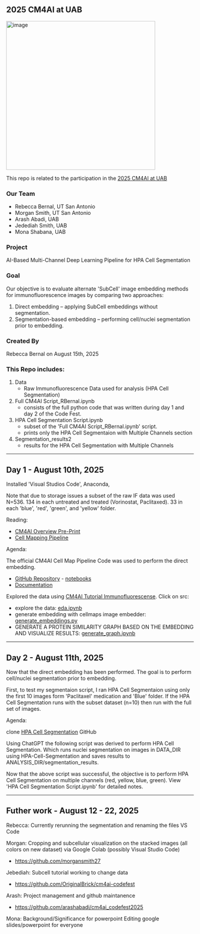 2025 CM4AI at UAB
-----------------------------------------------------------------------------------------------

<img width="400" height="400" alt="image" src="https://github.com/user-attachments/assets/0f648033-7bb3-4f70-9d8f-9084a690e306" />

This repo is related to the participation in the [2025 CM4AI at UAB ](https://www.uab.edu/medicine/informatics/news-events/events/cm4ai-codefest-at-uab)

### Our Team
- Rebecca Bernal, UT San Antonio
- Morgan Smith, UT San Antonio
- Arash Abadi, UAB
- Jedediah Smith, UAB
- Mona Shabana, UAB

### Project
AI-Based Multi-Channel Deep Learning Pipeline for HPA Cell Segmentation

### Goal
Our objective is to evaluate alternate 'SubCell' image embedding methods for immunofluorescence images by comparing two approaches: 
1. Direct embedding – applying SubCell embeddings without segmentation.
2. Segmentation-based embedding – performing cell/nuclei segmentation prior to embedding.

### Created By
Rebecca Bernal on August 15th, 2025


### This Repo includes: 
1. Data
    - Raw Immunofluorescence Data used for analysis (HPA Cell Segmentation)
2. Full CM4AI Script_RBernal.ipynb
    - consists of the full python code that was written during day 1 and day 2 of the Code Fest.
3. HPA Cell Segmentation Script.ipynb
     - subset of the 'Full CM4AI Script_RBernal.ipynb' script.
     - prints only the HPA Cell Segmentaion with Multiple Channels section
4. Segmentation_results2
    - results for the HPA Cell Segmentation with Multiple Channels


-----------------------------------------------------------------------------------------------


Day 1 - August 10th, 2025
-----------------------------------------------------------------------------------------------
Installed 'Visual Studios Code', Anaconda,

Note that due to storage issues a subset of the raw IF data was used N=536. 134 in each untreated and treated (Vorinostat, Paclitaxed). 33 in each 'blue', 'red', 'green', and 'yellow' folder.

Reading:
- [CM4AI Overview Pre-Print](https://www.biorxiv.org/content/10.1101/2024.05.21.589311v1)
- [Cell Mapping Pipeline](https://academic.oup.com/bioinformatics/article/41/6/btaf205/8159056)

Agenda:

The official CM4AI Cell Map Pipeline Code was used to perform the direct embedding.
- [GitHub Repository](https://github.com/idekerlab/cellmaps_pipeline)
        - [notebooks](https://github.com/idekerlab/cellmaps_pipeline/blob/main/notebooks/step-by-step-guide-run-cellmaps-pipeline.ipynb)
- [Documentation](https://cellmaps-pipeline.readthedocs.io/en/latest/)

Explored the data using [CM4AI Tutorial Immunofluorescense](https://github.com/CM4AI/cm4ai-tutorial-immunofluorescence/tree/main). Click on src:

- explore the data: [eda.ipynb](https://github.com/CM4AI/cm4ai-tutorial-immunofluorescence/blob/main/src/eda.ipynb)
- generate embedding with cellmaps image embedder: [generate_embeddings.py](https://github.com/CM4AI/cm4ai-tutorial-immunofluorescence/blob/main/src/generate_embeddings.py)
- GENERATE A PROTEIN SIMILARITY GRAPH BASED ON THE EMBEDDING AND VISUALIZE RESULTS: [generate_graph.ipynb](https://github.com/CM4AI/cm4ai-tutorial-immunofluorescence/blob/main/src/generate_graph.ipynb)
  

-----------------------------------------------------------------------------------------------


Day 2 - August 11th, 2025
-----------------------------------------------------------------------------------------------
Now that the direct embedding has been performed. The goal is to perform cell/nuclei segmentation prior to embedding.

First, to test my segmentaion script, I ran HPA Cell Segmentaion using only the first 10 images form 'Paclitaxel' medication and 'Blue' folder. If the HPA Cell Segmentation runs with the subset dataset (n=10) then run with the full set of images. 

Agenda: 

clone [HPA Cell Segmentation](https://github.com/CellProfiling/HPA-Cell-Segmentation.git) GitHub

Using ChatGPT the following script was derived to perform HPA Cell Segmentation. Which runs nuclei segmentation on images in DATA_DIR using HPA-Cell-Segmentation and saves results to ANALYSIS_DIR/segmentation_results.

Now that the above script was successful, the objective is to perform HPA Cell Segmentation on multiple channels (red, yellow, blue, green). View 'HPA Cell Segmentation Script.ipynb' for detailed notes.


-----------------------------------------------------------------------------------------------


Futher work - August 12 - 22, 2025
-----------------------------------------------------------------------------------------------
Rebecca: Currently rerunning the segmentation and renaming the files VS Code

Morgan: Cropping and subcellular visualization on the stacked images (all colors on new dataset) via Google Colab (possibly Visual Studio Code)
- https://github.com/morgansmith27 

Jebediah: Subcell tutorial working to change data
- https://github.com/OriginalBrick/cm4ai-codefest
  
Arash: Project management and github maintanence
- https://github.com/arashabadi/cm4ai_codefest2025
  
Mona: Background/Significance for powerpoint
Editing google slides/powerpoint for everyone













